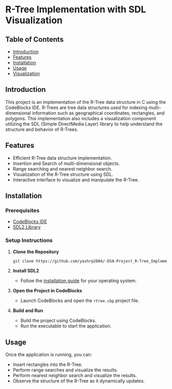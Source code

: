 # R-Tree Implementation with SDL Visualization

## Table of Contents
- [Introduction](#introduction)
- [Features](#features)
- [Installation](#installation)
- [Usage](#usage)
- [Visualization](#visualization)

## Introduction
This project is an implementation of the R-Tree data structure in C using the CodeBlocks IDE. R-Trees are tree data structures used for indexing multi-dimensional information such as geographical coordinates, rectangles, and polygons. This implementation also includes a visualization component utilizing the SDL (Simple DirectMedia Layer) library to help understand the structure and behavior of R-Trees.

## Features
- Efficient R-Tree data structure implementation.
- Insertion and Search of multi-dimensional objects.
- Range searching and nearest neighbor search.
- Visualization of the R-Tree structure using SDL.
- Interactive interface to visualize and manipulate the R-Tree.

## Installation
### Prerequisites
- [CodeBlocks IDE](http://www.codeblocks.org/downloads)
- [SDL2 Library](https://www.libsdl.org/download-2.0.php)

### Setup Instructions
1. **Clone the Repository**
    ```bash
    git clone https://github.com/yashrp2004/-DSA-Project_R-Tree_Implementation.git
    ```

2. **Install SDL2**
    - Follow the [installation guide](https://www.libsdl.org/download-2.0.php) for your operating system.

3. **Open the Project in CodeBlocks**
    - Launch CodeBlocks and open the `rtree.cbp` project file.

4. **Build and Run**
    - Build the project using CodeBlocks.
    - Run the executable to start the application.

## Usage
Once the application is running, you can:
- Insert rectangles into the R-Tree.
- Perform range searches and visualize the results.
- Perform nearest neighbor search and visualize the results.
- Observe the structure of the R-Tree as it dynamically updates.

